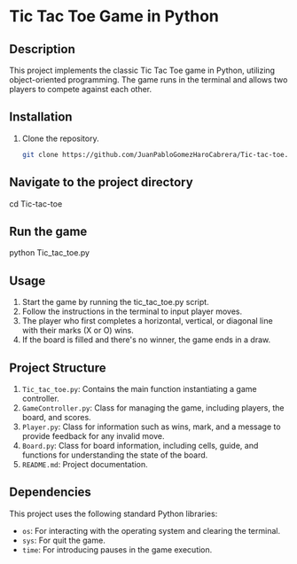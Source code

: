 # Tic Tac Toe Game in Python

## Description
This project implements the classic Tic Tac Toe game in Python, utilizing object-oriented programming. The game runs in the terminal and allows two players to compete against each other.

## Installation
1. Clone the repository.
   ```bash
   git clone https://github.com/JuanPabloGomezHaroCabrera/Tic-tac-toe.git

## Navigate to the project directory
cd Tic-tac-toe

## Run the game
python Tic_tac_toe.py

## Usage
1. Start the game by running the tic_tac_toe.py script.
2. Follow the instructions in the terminal to input player moves.
3. The player who first completes a horizontal, vertical, or diagonal line with their marks (X or O) wins.
4. If the board is filled and there's no winner, the game ends in a draw.

## Project Structure
1. `Tic_tac_toe.py`: Contains the main function instantiating a game controller.
2. `GameController.py`: Class for managing the game, including players, the board, and scores.
3. `Player.py`: Class for information such as wins, mark, and a message to provide feedback for any invalid move.
4. `Board.py`: Class for board information, including cells, guide, and functions for understanding the state of the board.
2. `README.md`: Project documentation.

## Dependencies
This project uses the following standard Python libraries:

* `os`: For interacting with the operating system and clearing the terminal.
* `sys`: For quit the game.
* `time`: For introducing pauses in the game execution.